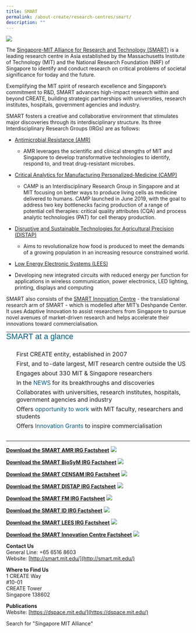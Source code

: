 ```yaml
---
title: SMART
permalink: /about-create/research-centres/smart/
description: ""
---
```

![](/images/SMARTlogo.png)

The&nbsp;[Singapore-MIT Alliance for Research and Technology (SMART)](http://smart.mit.edu/)&nbsp;is a leading research centre in Asia established by the Massachusetts Institute of Technology (MIT) and the National Research Foundation (NRF) of Singapore to identify and conduct research on critical problems of societal significance for today and the future.

Exemplifying the MIT spirit of research excellence and Singapore’s commitment to R&amp;D, SMART advances high-impact research within and beyond CREATE, building strategic partnerships with universities, research institutes, hospitals, government agencies and industry.

SMART fosters a creative and collaborative environment that stimulates major discoveries through its interdisciplinary structure. Its three Interdisciplinary Research Groups (IRGs) are as follows:

*   [Antimicrobial Resistance (AMR)](https://amr.smart.mit.edu/)
    *   AMR leverages the scientific and clinical strengths of MIT and Singapore to develop transformative technologies to identify, respond to, and treat drug-resistant microbes.

*   [Critical Analytics for Manufacturing Personalized-Medicine (CAMP)](http://camp.smart.mit.edu/)&nbsp;  
    *   CAMP is an Interdisciplinary Research Group in Singapore and at MIT focusing on better ways to produce living cells as medicine delivered to humans. CAMP launched in June 2019, with the goal to address two key bottlenecks facing production of a range of potential cell therapies: critical quality attributes (CQA) and process analytic technologies (PAT) for cell therapy production.&nbsp;

*   [Disruptive and Sustainable Technologies for Agricultural Precision (DISTAP)](https://distap.mit.edu/)
    *   Aims to revolutionalize how food is produced to meet the demands of a growing population in an increasing resource constrained world.

*   [Low Energy Electronic Systems (LEES)](https://smart.mit.edu/research/lees/about-lees)

*   Developing new integrated circuits with reduced energy per function for applications in wireless communication, power electronics, LED lighting, printing, displays and computing

SMART also consists of the&nbsp;[SMART Innovation Centre](https://smart.mit.edu/innovation-centre/our-program)&nbsp;- the translational research arm of SMART - which is modelled after MIT’s Deshpande Center. It uses Adaptive Innovation to assist researchers from Singapore to pursue novel avenues of market-driven research and helps accelerate their innovations toward commercialisation.

  
  
  
  
  
  
  
  
  

<table style="margin: 0px; padding: 0px; box-sizing: border-box; font-size: 16.016px;"><tbody style="margin: 0px; padding: 0px; box-sizing: border-box; font-size: 16.0176px;"><tr style="margin: 0px; padding: 0px; box-sizing: border-box; font-size: 16.0192px;"><td style="margin: 0px; padding: 0px; box-sizing: border-box; font-size: 16.0208px;"><h2 style="margin: 0px 0px 25px; padding: 0px; box-sizing: border-box; font: 1.333em Verdana, Geneva, sans-serif; color: rgb(3, 94, 127);">SMART at a glance</h2><ul style="margin: 0px 0px 25px 14px; padding: 0px; box-sizing: border-box; font-size: 16.0224px; list-style: none;"><li style="margin: 0px; padding: 0px 0px 6px 14px; box-sizing: border-box; font-size: 16.024px; background: url(&quot;/ResourcePackages/Create/assets/dist/images/common-bullet01.png&quot;) 0px 5px no-repeat;">First CREATE entity, established in 2007</li><li style="margin: 0px; padding: 0px 0px 6px 14px; box-sizing: border-box; font-size: 16.024px; background: url(&quot;/ResourcePackages/Create/assets/dist/images/common-bullet01.png&quot;) 0px 5px no-repeat;">First, and to-date largest, MIT research centre outside the US</li><li style="margin: 0px; padding: 0px 0px 6px 14px; box-sizing: border-box; font-size: 16.024px; background: url(&quot;/ResourcePackages/Create/assets/dist/images/common-bullet01.png&quot;) 0px 5px no-repeat;">Engages about 330 MIT &amp; Singapore researchers</li><li style="margin: 0px; padding: 0px 0px 6px 14px; box-sizing: border-box; font-size: 16.024px; background: url(&quot;/ResourcePackages/Create/assets/dist/images/common-bullet01.png&quot;) 0px 5px no-repeat;">In the<span>&nbsp;</span><a href="https://smart.mit.edu/news-events/news" style="margin: 0px; padding: 0px; box-sizing: border-box; font-size: 16.0256px; text-decoration: none; color: rgb(11, 90, 127);">NEWS<span>&nbsp;</span></a>for its breakthroughs and discoveries</li><li style="margin: 0px; padding: 0px 0px 6px 14px; box-sizing: border-box; font-size: 16.024px; background: url(&quot;/ResourcePackages/Create/assets/dist/images/common-bullet01.png&quot;) 0px 5px no-repeat;">Collaborates with universities, research institutes, hospitals, government agencies and industry</li><li style="margin: 0px; padding: 0px 0px 6px 14px; box-sizing: border-box; font-size: 16.024px; background: url(&quot;/ResourcePackages/Create/assets/dist/images/common-bullet01.png&quot;) 0px 5px no-repeat;">Offers<a href="https://smart.mit.edu/careers/career-opportunities" style="margin: 0px; padding: 0px; box-sizing: border-box; font-size: 16.0256px; text-decoration: none; color: rgb(11, 90, 127);">&nbsp;opportunity to work<span>&nbsp;</span></a>with MIT faculty, researchers and students</li><li style="margin: 0px; padding: 0px 0px 6px 14px; box-sizing: border-box; font-size: 16.024px; background: url(&quot;/ResourcePackages/Create/assets/dist/images/common-bullet01.png&quot;) 0px 5px no-repeat;">Offers&nbsp;<a href="https://smart.mit.edu/innovation-centre/our-program" style="margin: 0px; padding: 0px; box-sizing: border-box; font-size: 16.0256px; text-decoration: none; color: rgb(11, 90, 127);">Innovation Grants</a><a href="http://smart.mit.edu/innovation-centre/innovation-centre-grants-programmes" style="margin: 0px; padding: 0px; box-sizing: border-box; font-size: 16.0256px; text-decoration: none; color: rgb(11, 90, 127);"><span>&nbsp;</span></a>to inspire commercialisation<span style="margin: 0px; padding: 0px; box-sizing: border-box; font-size: 16.0256px;">&nbsp;</span></li></ul></td></tr></tbody></table>

**[Download the SMART AMR IRG Factsheet](/files/smart-amr-factsheet-2018-3-17_latest_100417-(1).pdf)**
![](/images/Screenshot%202023-03-29%20100539.png)

**[Download the SMART BioSyM IRG Factsheet](/files/biosym-factsheet_21sept2017-(nrf-edited).pdf)**
![](/images/Screenshot%202023-03-29%20100901.png)

**[Download the SMART CENSAM IRG Factsheet](/files/smart-censam.pdf)**
![](/images/Screenshot%202023-03-29%20101440.png)

**[Download the SMART DISTAP IRG Factsheet](/files/smart-distap-v2-(nrf-edited).pdf)**
![](/images/Screenshot%202023-03-29%20101712.png)

**[Download the SMART FM IRG Factsheet](/files/smart-fm2(nrf-edited).pdf)**
![](/images/Screenshot%202023-03-29%20101943.png)

**[Download the SMART ID IRG Factsheet](/files/smart-id.pdf)**
![](/images/Screenshot%202023-03-29%20102248.png)

**[Download the SMART LEES IRG Factsheet](/files/smart-lees_factsheet_20170904-(nrf-edited).pdf)**
![](/images/Screenshot%202023-03-29%20102507.png)

**[Download the SMART Innovation Centre Factsheet](/files/smart-ic.pdf)**
![](/images/Screenshot%202023-03-29%20103139.png)

**Contact Us**  
General Line: +65 6516 8603  
Website:&nbsp;[http://smart.mit.edu/](http://smart.mit.edu/)

**Where to Find Us**  
1 CREATE Way  
#10-01&nbsp;  
CREATE Tower  
Singapore 138602

**Publications**  
Website:&nbsp;[https://dspace.mit.edu/](https://dspace.mit.edu/)

Search for "Singapore MIT Alliance"


